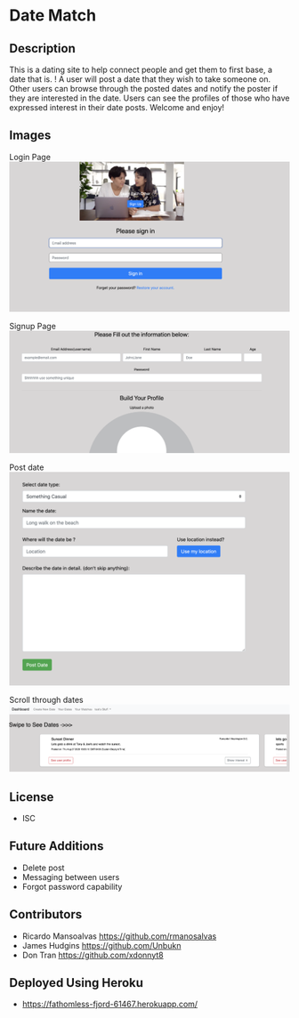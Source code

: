 # Date Match

## Description
This is a dating site to help connect people and get them to first base, a date that is. ! A user will post a date that they wish to take someone on. Other users can browse through the posted dates and notify the poster if they are interested in the date. Users can see the profiles of those who have expressed interest in their date posts. Welcome and enjoy!

## Images

Login Page
![](images/Screen%20Shot%202020-08-27%20at%206.54.19%20PM.png)

Signup Page
![](images/Screen%20Shot%202020-08-27%20at%206.54.57%20PM.png)

Post date
![](images/Screen%20Shot%202020-08-27%20at%206.57.27%20PM.png)

Scroll through dates
![](images/Screen%20Shot%202020-08-27%20at%206.58.37%20PM.png)

## License 
* ISC

## Future Additions
* Delete post
* Messaging between users
* Forgot password capability

## Contributors
* Ricardo Mansoalvas https://github.com/rmanosalvas
* James Hudgins https://github.com/Unbukn
* Don Tran https://github.com/xdonnyt8

## Deployed Using Heroku
* https://fathomless-fjord-61467.herokuapp.com/




